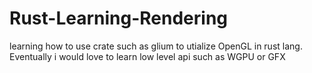 # Rust-Learning-Rendering
learning how to use crate such as glium to utialize OpenGL in rust lang. Eventually i would love to learn low level api such as WGPU or GFX 
